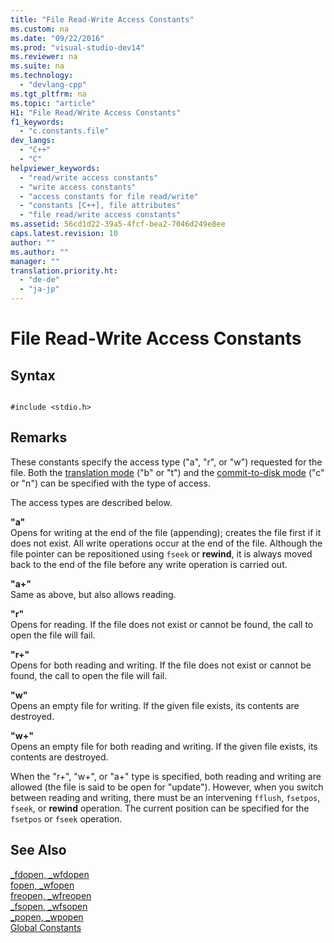 ```yaml
---
title: "File Read-Write Access Constants"
ms.custom: na
ms.date: "09/22/2016"
ms.prod: "visual-studio-dev14"
ms.reviewer: na
ms.suite: na
ms.technology: 
  - "devlang-cpp"
ms.tgt_pltfrm: na
ms.topic: "article"
H1: "File Read/Write Access Constants"
f1_keywords: 
  - "c.constants.file"
dev_langs: 
  - "C++"
  - "C"
helpviewer_keywords: 
  - "read/write access constants"
  - "write access constants"
  - "access constants for file read/write"
  - "constants [C++], file attributes"
  - "file read/write access constants"
ms.assetid: 56cd1d22-39a5-4fcf-bea2-7046d249e8ee
caps.latest.revision: 10
author: ""
ms.author: ""
manager: ""
translation.priority.ht: 
  - "de-de"
  - "ja-jp"
---
```

# File Read-Write Access Constants
## Syntax  
  
```  
  
#include <stdio.h>  
```  
  
## Remarks  
 These constants specify the access type ("a", "r", or "w") requested for the file. Both the [translation mode](../vs140/file-translation-constants.md) ("b" or "t") and the [commit-to-disk mode](../vs140/commit-to-disk-constants.md) ("c" or "n") can be specified with the type of access.  
  
 The access types are described below.  
  
 **"a"**  
 Opens for writing at the end of the file (appending); creates the file first if it does not exist. All write operations occur at the end of the file. Although the file pointer can be repositioned using `fseek` or **rewind**, it is always moved back to the end of the file before any write operation is carried out.  
  
 **"a+"**  
 Same as above, but also allows reading.  
  
 **"r"**  
 Opens for reading. If the file does not exist or cannot be found, the call to open the file will fail.  
  
 **"r+"**  
 Opens for both reading and writing. If the file does not exist or cannot be found, the call to open the file will fail.  
  
 **"w"**  
 Opens an empty file for writing. If the given file exists, its contents are destroyed.  
  
 **"w+"**  
 Opens an empty file for both reading and writing. If the given file exists, its contents are destroyed.  
  
 When the "r+", "w+", or "a+" type is specified, both reading and writing are allowed (the file is said to be open for "update"). However, when you switch between reading and writing, there must be an intervening `fflush`, `fsetpos`, `fseek`, or **rewind** operation. The current position can be specified for the `fsetpos` or `fseek` operation.  
  
## See Also  
 [_fdopen, _wfdopen](../vs140/_fdopen--_wfdopen.md)   
 [fopen, _wfopen](../vs140/fopen--_wfopen.md)   
 [freopen, _wfreopen](../vs140/freopen--_wfreopen.md)   
 [_fsopen, _wfsopen](../vs140/_fsopen--_wfsopen.md)   
 [_popen, _wpopen](../vs140/_popen--_wpopen.md)   
 [Global Constants](../vs140/global-constants.md)